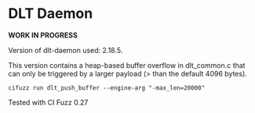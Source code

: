 # DLT Daemon

**WORK IN PROGRESS**

Version of dlt-daemon used: 2.18.5.

This version contains a heap-based buffer overflow in dlt_common.c that can only be triggered by a larger payload (> than the default 4096 bytes).

`cifuzz run dlt_push_buffer --engine-arg "-max_len=20000"`

Tested with CI Fuzz 0.27
